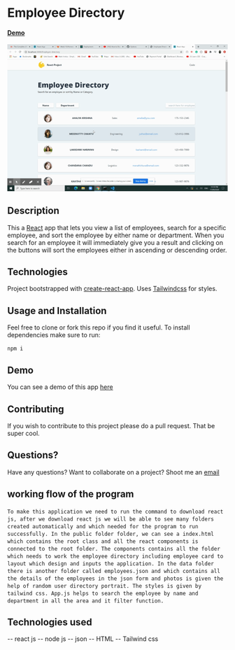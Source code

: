 # Employee Directory
 #### [Demo](https:)
![screenshot](/output.gif)

## Description

This a [React](https://reactjs.org/) app that lets you view a list of employees, search for a specific employee, 
and sort the employee by either name or department. When you search for an employee it will immediately give you a 
result and clicking on the buttons will sort the employees either in ascending or descending order.
      

## Technologies

Project bootstrapped with [create-react-app](https://reactjs.org/docs/create-a-new-react-app.html#create-react-app). Uses 
[Tailwindcss](https://tailwindcss.com/) for styles. 

## Usage and Installation

Feel free to clone or fork this repo if you find it useful. To install dependencies make sure to run:

```
npm i
```

## Demo

You can see a demo of this app [here](https://dhanya-krishnan2.github.io/Employee-directory/)

## Contributing

If you wish to contribute to this project please do a pull request. That be super cool.

## Questions?


Have any questions? Want to collaborate on a project? Shoot me an [email](dhanyakunhi@gmail.com)
 
 ## working flow of the program
 
 `` To make this application we need to run the command to download react js, after we download react js we will be able to see many folders created automatically and which needed for the program to run successfully. In the public folder folder, we can see a index.html which contains the root class and all the react components is connected to the root folder. The components contains all the folder which needs to work the employee directory including employee card to layout which design and inputs the application. In the data folder there is another folder called employees.json and which contains all the details of the employees in the json form and photos is given the help of random user directory portrait. The styles is given by tailwind css. App.js helps to search the employee by name and department in all the area and it filter function. ``

 ## Technologies used
  -- react js
  -- node js 
  -- json
  --  HTML
  -- Tailwind css

